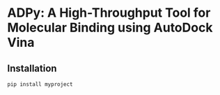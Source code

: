 # ADPy: A High-Throughput Tool for Molecular Binding using AutoDock Vina


## Installation

```shell
pip install myproject
```
